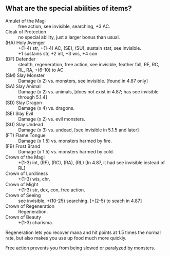 ## What are the special abilities of items?


<dl>
<dt>Amulet of the Magi</dt>
<dd>free action, see invisible, searching, +3 AC.</dd>

<dt>Cloak of Protection</dt>   
<dd>no special ability, just a larger bonus than usual.</dd>

<dt>(HA) Holy Avenger</dt>
<dd>+(1-4) str, +(1-4) AC, (SE), (SU), sustain stat, see invisible.<br />+1 sustains str, +2 int, +3 wis, +4 con</dd>

<dt>(DF) Defender</dt>
<dd>stealth, regeneration, free action, see invisible, feather fall, RF, RC, RL, RA, +(6-10) to AC</dd>

<dt>(SM) Slay Monster</dt>
<dd>Damage (x 2) vs. monsters, see invisible. [found in 4.87 only]</dd>

<dt>(SA) Slay Animal</dt>
<dd>Damage (x 2) vs. animals, [does not exist in 4.87; has see invisible through 5.1.4]</dd>

<dt>(SD) Slay Dragon</dt>
<dd>Damage (x 4) vs. dragons.</dd>

<dt>(SE) Slay Evil</dt>
<dd>Damage (x 2) vs. evil monsters.</dd>

<dt>(SU) Slay Undead</dt>
<dd>Damage (x 3) vs. undead, [see invisible in 5.1.5 and later]</dd>

<dt>(FT) Flame Tongue</dt>
<dd>Damage (x 1.5) vs. monsters harmed by fire.</dd>

<dt>(FB) Frost Brand</dt>
<dd>Damage (x 1.5) vs. monsters harmed by cold.</dd>

<dt>Crown of the Magi</dt>
<dd>+(1-3) int, (RF), (RC), (RA), (RL) [In 4.87, it had see invisible instead of RL]</dd>
                      
<dt>Crown of Lordliness</dt>
<dd>+(1-3) wis, chr.</dd>

<dt>Crown of Might</dt>
<dd>+(1-3) str, dex, con, free action.</dd>

<dt>Crown of Seeing</dt>
<dd>see invisible, +(10-25) searching. [+(2-5) to seach in 4.87]
                      </dd>
<dt>Crown of Regeneration</dt>
<dd>Regeneration.</dd>

<dt>Crown of Beauty</dt>
<dd>+(1-3) charisma.</dd>

</dl>

Regeneration lets you recover mana and hit points at 1.5 times the
normal rate, but also makes you use up food much more quickly.

Free action prevents you from being slowed or paralyzed by monsters.